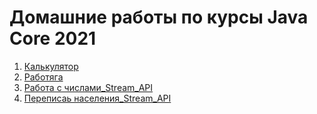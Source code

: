 # Домашние работы по курсы Java Core 2021

1. [Калькулятор](https://github.com/dilav1941/HomeWork_JavaCore/tree/master/Calculator/src/com/company)
2. [Работяга](https://github.com/dilav1941/HomeWork_JavaCore/tree/master/Worker/src/com/company)
3. [Работа с числами_Stream_API](https://github.com/dilav1941/3.2_Stream_API/tree/master/Calculator/src/com/company)
4. [Переписаь населения_Stream_API](https://github.com/dilav1941/3.2_Stream_API/tree/master/Сensus/src/com/company)

